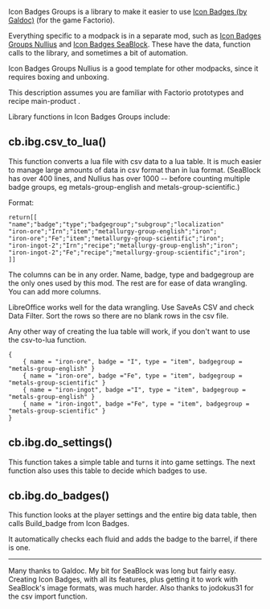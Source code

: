 Icon Badges Groups is a library to make it easier to use [Icon Badges (by Galdoc)](https://mods.factorio.com/mod/icon-badges) (for the game Factorio).

Everything specific to a modpack is in a separate mod, such as [Icon Badges Groups Nullius](https://mods.factorio.com/mod/icon-badges-nullius) and [Icon Badges SeaBlock](https://mods.factorio.com/mod/icon-badges-seablock). These have the data, function calls to the library, and sometimes a bit of automation.

Icon Badges Groups Nullius is a good template for other modpacks, since it requires boxing and unboxing.

This description assumes you are familiar with Factorio prototypes and recipe main-product .

Library functions in Icon Badges Groups include:

## cb.ibg.csv_to_lua()

This function converts a lua file with csv data to a lua table. It is much easier to manage large amounts of data in csv format than in lua format. (SeaBlock has over 400 lines, and Nullius has over 1000 -- before counting multiple badge groups, eg metals-group-english and metals-group-scientific.)

Format:
```
return[[
"name";"badge";"type";"badgegroup";"subgroup";"localization"
"iron-ore";"Irn";"item";"metallurgy-group-english";"iron";
"iron-ore";"Fe";"item";"metallurgy-group-scientific";"iron";
"iron-ingot-2";"Irn";"recipe";"metallurgy-group-english";"iron";
"iron-ingot-2";"Fe";"recipe";"metallurgy-group-scientific";"iron";
]]
```

The columns can be in any order. Name, badge, type and badgegroup are the only ones used by this mod. The rest are for ease of data wrangling. You can add more columns.

LibreOffice works well for the data wrangling. Use SaveAs CSV and check Data Filter. Sort the rows so there are no blank rows in the csv file.

Any other way of creating the lua table will work, if you don't want to use the csv-to-lua function.
```
{
	{ name = "iron-ore", badge = "I", type = "item", badgegroup = "metals-group-english" }
	{ name = "iron-ore", badge ="Fe", type = "item", badgegroup = "metals-group-scientific" }
	{ name = "iron-ingot", badge ="I", type = "item", badgegroup = "metals-group-english" }
	{ name = "iron-ingot", badge ="Fe", type = "item", badgegroup = "metals-group-scientific" }
}
```

## cb.ibg.do_settings()

This function takes a simple table and turns it into game settings. The next function also uses this table to decide which badges to use.

## cb.ibg.do_badges()

This function looks at the player settings and the entire big data table, then calls Build_badge from Icon Badges.

It automatically checks each fluid and adds the badge to the barrel, if there is one.

---

Many thanks to Galdoc. My bit for SeaBlock was long but fairly easy. Creating Icon Badges, with all its features, plus getting it to work with SeaBlock's image formats, was much harder. Also thanks to jodokus31 for the csv import function.
